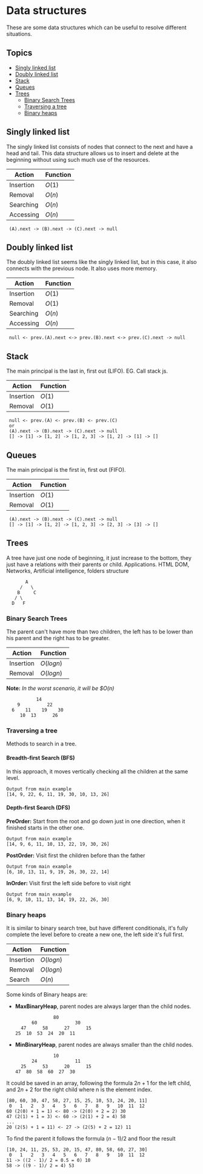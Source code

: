 
# Data structures

These are some data structures which can be useful to resolve different situations.

## Topics

- [Singly linked list](#singly-linked-list)
- [Doubly linked list](#doubly-linked-list)
- [Stack](#stack)
- [Queues](#queues)
- [Trees](#trees)
  - [Binary Search Trees](#binary-search-trees)
  - [Traversing a tree](#traversing-a-tree)
  - [Binary heaps](#binary-heaps)

## Singly linked list

The singly linked list consists of nodes that connect to the next and have a head and tail. This data structure allows us to insert and delete at the beginning without using such much use of the resources.

Action | Function
------ | --------
Insertion | $O(1)$
Removal | $O(n)$
Searching | $O(n)$
Accessing | $O(n)$

```plain text
 (A).next -> (B).next -> (C).next -> null
```

## Doubly linked list

The doubly linked list seems like the singly linked list, but in this case, it also connects with the previous node.
It also uses more memory.

Action | Function
------ | --------
Insertion | $O(1)$
Removal | $O(1)$
Searching | $O(n)$
Accessing | $O(n)$

```plain text
 null <- prev.(A).next <-> prev.(B).next <-> prev.(C).next -> null
```

## Stack

The main principal is the last in, first out (LIFO). EG. Call stack js.

Action | Function
------ | --------
Insertion | $O(1)$
Removal | $O(1)$

```plain text
 null <- prev.(A) <- prev.(B) <- prev.(C)
 or
 (A).next -> (B).next -> (C).next -> null
 [] -> [1] -> [1, 2] -> [1, 2, 3] -> [1, 2] -> [1] -> []
```

## Queues

The main principal is the first in, first out (FIFO).

Action | Function
------ | --------
Insertion | $O(1)$
Removal | $O(1)$

```plain text
 (A).next -> (B).next -> (C).next -> null
 [] -> [1] -> [1, 2] -> [1, 2, 3] -> [2, 3] -> [3] -> []
```

## Trees

A tree have just one node of beginning, it just increase to the bottom, they just have a relations with their parents or child.
Applications. HTML DOM, Networks, Artificial intelligence, folders structure

```plain text
       A
     /   \
    B     C
   / \
  D   F
```

### Binary Search Trees

The parent can't have more than two children, the left has to be lower than his parent and the right has to be greater.

Action | Function
------ | --------
Insertion | $O(log n)$
Removal | $O(log n)$

**Note:** _In the worst scenario, it will be $O(n)_

```plain text
           14
    9          22
  6    11    19    30
     10  13      26
```

### Traversing a tree

Methods to search in a tree.

#### Breadth-first Search (BFS)

In this approach, it moves vertically checking all the children at the same level.

```plain text
Output from main example
[14, 9, 22, 6, 11, 19, 30, 10, 13, 26]
```

#### Depth-first Search (DFS)

**PreOrder:** Start from the root and go down just in one direction, when it finished starts in the other one.

```plain text
Output from main example
[14, 9, 6, 11, 10, 13, 22, 19, 30, 26]
```

**PostOrder:** Visit first the children before than the father

```plain text
Output from main example
[6, 10, 13, 11, 9, 19, 26, 30, 22, 14]
```

**InOrder:** Visit first the left side before to visit right

```plain text
Output from main example
[6, 9, 10, 11, 13, 14, 19, 22, 26, 30]
```

### Binary heaps

It is similar to binary search tree, but have different conditionals, it's fully complete the level before to create a new one, the left side it's full first.

Action | Function
------ | --------
Insertion | $O(log n)$
Removal | $O(log n)$
Search  | $O(n)$

Some kinds of Binary heaps are:

- **MaxBinaryHeap**, parent nodes are always larger than the child nodes.

  ```plain text
                80
        60              30
    47      58      27      15
  25  10  53  24  20  11
  ```

- **MinBinaryHeap**, parent nodes are always smaller than the child nodes.

  ```plain text
                10
        24              11
    25      53      20      15
  47  80  58  60  27  30
  ```

It could be saved in an array, following the formula $2n+1$ for the left child, and $2n+2$ for the right child where n is the element index.

```plain text
[80, 60, 30, 47, 58, 27, 15, 25, 10, 53, 24, 20, 11]
 0   1   2   3   4   5   6   7   8   9   10  11  12
60 (2(0) + 1 = 1) <- 80 -> (2(0) + 2 = 2) 30
47 (2(1) + 1 = 3) <- 60 -> (2(1) + 2 = 4) 58
...
20 (2(5) + 1 = 11) <- 27 -> (2(5) + 2 = 12) 11
```

To find the parent it follows the formula $(n-1)/2$ and floor the result

```plain text
[10, 24, 11, 25, 53, 20, 15, 47, 80, 58, 60, 27, 30]
 0   1   2   3   4   5   6   7   8   9   10  11  12
11 -> ((2 - 1)/ 2 = 0.5 = 0) 10
58 -> ((9 - 1)/ 2 = 4) 53
```
